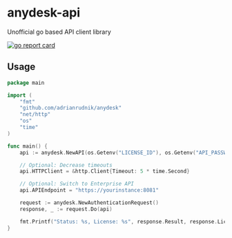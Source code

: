 # anydesk-api

Unofficial go based API client library

[![go report card](https://goreportcard.com/badge/github.com/adrianrudnik/anydesk-api)](https://goreportcard.com/report/github.com/adrianrudnik/anydesk)

## Usage

```go
package main

import (
	"fmt"
	"github.com/adrianrudnik/anydesk"
	"net/http"
	"os"
	"time"
)

func main() {
	api := anydesk.NewAPI(os.Getenv("LICENSE_ID"), os.Getenv("API_PASSWORD"))

	// Optional: Decrease timeouts
	api.HTTPClient = &http.Client{Timeout: 5 * time.Second}

	// Optional: Switch to Enterprise API
	api.APIEndpoint = "https://yourinstance:8081"

	request := anydesk.NewAuthenticationRequest()
	response, _ := request.Do(api)

	fmt.Printf("Status: %s, License: %s", response.Result, response.LicenseID)
}
```
